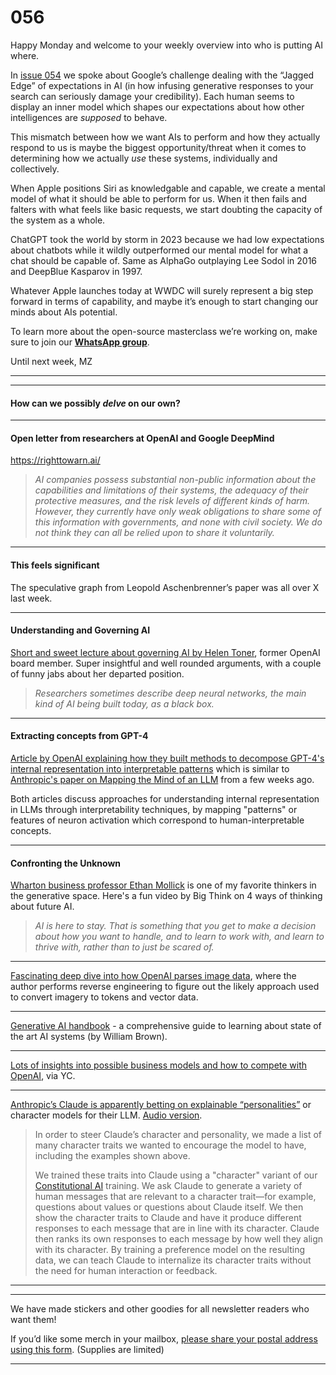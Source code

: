 # 056

Happy Monday and welcome to your weekly overview into who is putting AI where.

In [issue 054](https://newsletter.envisioning.io/p/reaching-out-to-embrace-the-random) we spoke about Google’s challenge dealing with the “Jagged Edge” of expectations in AI \(in how infusing generative responses to your search can seriously damage your credibility\). Each human seems to display an inner model which shapes our expectations about how other intelligences are _supposed_ to behave.

This mismatch between how we want AIs to perform and how they actually respond to us is maybe the biggest opportunity/threat when it comes to determining how we actually _use_ these systems, individually and collectively.

When Apple positions Siri as knowledgable and capable, we create a mental model of what it should be able to perform for us. When it then fails and falters with what feels like basic requests, we start doubting the capacity of the system as a whole.

ChatGPT took the world by storm in 2023 because we had low expectations about chatbots while it wildly outperformed our mental model for what a chat should be capable of. Same as AlphaGo outplaying Lee Sodol in 2016 and DeepBlue Kasparov in 1997.

Whatever Apple launches today at WWDC will surely represent a big step forward in terms of capability, and maybe it’s enough to start changing our minds about AIs potential.

To learn more about the open-source masterclass we’re working on, make sure to join our **[WhatsApp group](https://wa.me/message/RMJZKJNOCP6ED1)**.

Until next week,
MZ

* * *

* * *

#### How can we possibly _delve_ on our own?

* * *

#### Open letter from researchers at OpenAI and Google DeepMind

<https://righttowarn.ai/>

> _AI companies possess substantial non-public information about the capabilities and limitations of their systems, the adequacy of their protective measures, and the risk levels of different kinds of harm. However, they currently have only weak obligations to share some of this information with governments, and none with civil society. We do not think they can all be relied upon to share it voluntarily._

* * *

#### This feels significant

The speculative graph from Leopold Aschenbrenner’s paper was all over X last week.

* * *

#### Understanding and Governing AI

[Short and sweet lecture about governing AI by Helen Toner](https://youtu.be/LUn8IjZKBPg), former OpenAI board member. Super insightful and well rounded arguments, with a couple of funny jabs about her departed position.

> _Researchers sometimes describe deep neural networks, the main kind of AI being built today, as a black box._

* * *

#### Extracting concepts from GPT-4

[Article by OpenAI explaining how they built methods to decompose GPT-4's internal representation into interpretable patterns](https://openai.com/index/extracting-concepts-from-gpt-4/) which is similar to [Anthropic's paper on Mapping the Mind of an LLM](https://www.anthropic.com/research/mapping-mind-language-model) from a few weeks ago.

Both articles discuss approaches for understanding internal representation in LLMs through interpretability techniques, by mapping "patterns" or features of neuron activation which correspond to human-interpretable concepts.

* * *

#### Confronting the Unknown

[Wharton business professor Ethan Mollick](https://youtu.be/d4f1jqb3Yis) is one of my favorite thinkers in the generative space. Here's a fun video by Big Think on 4 ways of thinking about future AI.

> _AI is here to stay. That is something that you get to make a decision about how you want to handle, and to learn to work with, and learn to thrive with, rather than to just be scared of._

* * *

[Fascinating deep dive into how OpenAI parses image data](https://www.oranlooney.com/post/gpt-cnn/), where the author performs reverse engineering to figure out the likely approach used to convert imagery to tokens and vector data.

* * *

[Generative AI handbook](https://genai-handbook.github.io) \- a comprehensive guide to learning about state of the art AI systems \(by William Brown\).

* * *

[Lots of insights into possible business models and how to compete with OpenAI](https://youtu.be/4aMQPG9gPoM), via YC.

* * *

[Anthropic’s Claude is apparently betting on explainable “personalities”](https://www.anthropic.com/research/claude-character) or character models for their LLM. [Audio version](https://youtu.be/iyJj9RxSsBY).

> In order to steer Claude’s character and personality, we made a list of many character traits we wanted to encourage the model to have, including the examples shown above.
>
> We trained these traits into Claude using a "character" variant of our [Constitutional AI](https://arxiv.org/abs/2212.08073) training. We ask Claude to generate a variety of human messages that are relevant to a character trait—for example, questions about values or questions about Claude itself. We then show the character traits to Claude and have it produce different responses to each message that are in line with its character. Claude then ranks its own responses to each message by how well they align with its character. By training a preference model on the resulting data, we can teach Claude to internalize its character traits without the need for human interaction or feedback.

* * *

* * *

We have made stickers and other goodies for all newsletter readers who want them\!

If you’d like some merch in your mailbox, [please share your postal address using this form](https://forms.gle/irZ8kaL7DYiqp4YZ6). \(Supplies are limited\)

* * *